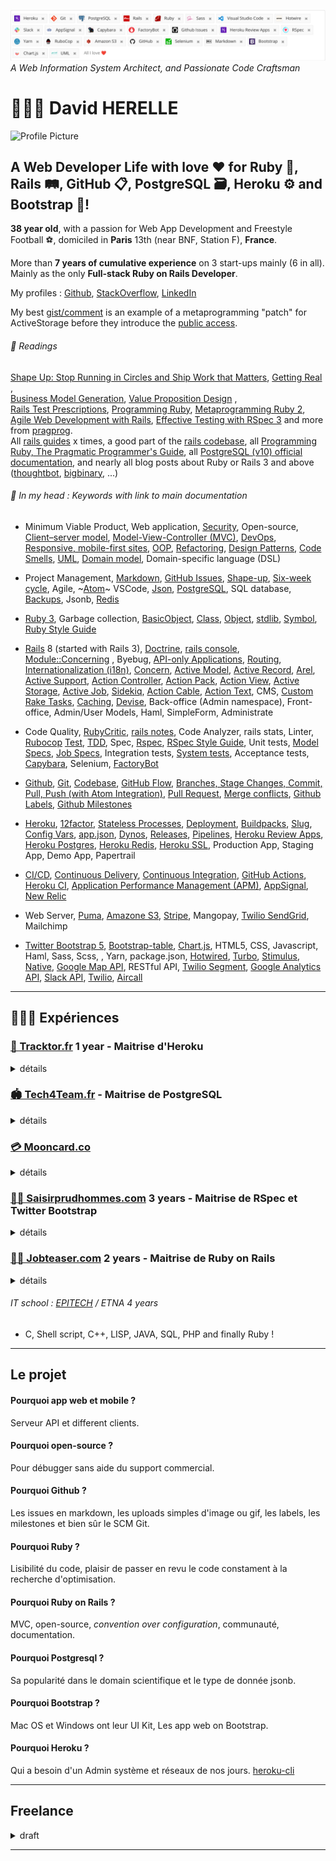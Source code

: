 ![Profile Header](https://github.com/dinatih/dinatih/raw/main/profile_header.png)
*A Web Information System Architect, and Passionate Code Craftsman*

# 👷🏾‍♂️ David HERELLE

![Profile Picture](https://avatars.githubusercontent.com/u/309161?v=4)

## A Web Developer Life with love ❤ for Ruby 💎, Rails 🛤️, GitHub 📋, PostgreSQL 🗃️, Heroku ⚙️ and Bootstrap 📱!

**38 year old**, with a passion for Web App Development and Freestyle Football ⚽️, domiciled in **Paris** 13th (near BNF, Station F), **France**.  

More than **7 years of cumulative experience** on 3 start-ups mainly (6 in all). Mainly as the only **Full-stack Ruby on Rails Developer**.

My profiles : [Github](https://github.com/dinatih),
[StackOverflow](https://stackoverflow.com/users/524028/dinatih), [LinkedIn](https://www.linkedin.com/in/dinatih/)

My best [gist/comment](https://github.com/rails/rails/issues/31419#issuecomment-370900013) is an example of a metaprogramming "patch" for ActiveStorage before they introduce the [public access](https://edgeguides.rubyonrails.org/active_storage_overview.html#public-access).

###### 📕 Readings
[Shape Up: Stop Running in Circles and Ship Work that Matters](https://basecamp.com/shapeup), [Getting Real](https://basecamp.com/gettingreal) ,  
[Business Model Generation](https://www.strategyzer.com/books/business-model-generation), [Value Proposition Design](https://www.strategyzer.com/books/value-proposition-design) ,    
[Rails Test Prescriptions](https://pragprog.com/titles/nrtest3/rails-5-test-prescriptions/),
[Programming Ruby](https://pragprog.com/titles/ruby4/programming-ruby-1-9-2-0-4th-edition/), [Metaprogramming Ruby 2](https://pragprog.com/titles/ppmetr2/metaprogramming-ruby-2/),
[Agile Web Development with Rails](https://pragprog.com/titles/rails4/agile-web-development-with-rails-4/), [Effective Testing with RSpec 3](https://pragprog.com/titles/rspec3/effective-testing-with-rspec-3/) and more from [pragprog](https://pragprog.com/).  
All [rails guides](https://guides.rubyonrails.org/) x times, a good part of the [rails codebase](https://github.com/rails/rails), all [Programming Ruby, The Pragmatic Programmer's Guide](http://ruby-doc.com/docs/ProgrammingRuby/), all [PostgreSQL (v10) official documentation](https://www.postgresql.org/docs/current/), and nearly all blog posts about Ruby or Rails 3 and above ([thoughtbot](https://thoughtbot.com/blog), [bigbinary](https://bigbinary.com/blog), ...)

###### 🧠 In my head : Keywords with link to main documentation

- Minimum Viable Product, Web application, [Security](https://guides.rubyonrails.org/security.html), Open-source, [Client–server model](https://en.wikipedia.org/wiki/Client-server_model), [Model-View-Controller (MVC)](https://en.wikipedia.org/wiki/Model-view-controller), [DevOps](https://en.wikipedia.org/wiki/DevOps), [Responsive, mobile-first sites](https://getbootstrap.com/docs/5.0/getting-started/introduction/), [OOP](https://en.wikipedia.org/wiki/Object-oriented_programming), [Refactoring](https://refactoring.guru/refactoring), [Design Patterns](https://refactoring.guru/design-patterns/ruby), [Code Smells](https://refactoring.guru/refactoring/smells), [UML](https://en.wikipedia.org/wiki/Unified_Modeling_Language), [Domain model](https://en.wikipedia.org/wiki/Domain_model), Domain-specific language (DSL)

- Project Management, [Markdown](https://guides.github.com/features/mastering-markdown/), [GitHub Issues](https://guides.github.com/features/issues/), [Shape-up](https://basecamp.com/shapeup/webbook), [Six-week cycle](https://basecamp.com/shapeup/0.3-chapter-01#six-week-cycles), Agile, ~[Atom](https://flight-manual.atom.io/getting-started/sections/why-atom/)~ VSCode, 
[Json](https://www.json.org/json-en.html), [PostgreSQL](https://www.postgresql.org/docs/current/), SQL database, [Backups](https://devcenter.heroku.com/articles/heroku-postgres-data-safety-and-continuous-protection), Jsonb, [Redis](https://redis.io/documentation)

- [Ruby 3](https://docs.ruby-lang.org/en/), Garbage collection, [BasicObject](https://ruby-doc.org/core-3.0.0/BasicObject.html), [Class](https://ruby-doc.org/core-3.0.0/Class.html), [Object](https://ruby-doc.org/core-3.0.0/Object.html), [stdlib](https://ruby-doc.org/stdlib-3.0.0/), [Symbol](https://ruby-doc.org/core-3.0.0/Symbol.html), [Ruby Style Guide](https://rubystyle.guide/)

- [Rails](https://guides.rubyonrails.org/) 8 (started with Rails 3), [Doctrine](https://rubyonrails.org/doctrine), [rails console](https://guides.rubyonrails.org/command_line.html#bin-rails-console), [Module::Concerning](https://api.rubyonrails.org/classes/Module/Concerning.html) , Byebug, [API-only Applications](https://guides.rubyonrails.org/api_app.html), [Routing](https://guides.rubyonrails.org/routing.html), [Internationalization (i18n)](https://guides.rubyonrails.org/i18n.html), [Concern](https://api.rubyonrails.org/v6.1.0/classes/ActiveSupport/Concern.html), [Active Model](https://guides.rubyonrails.org/active_model_basics.html), [Active Record](https://guides.rubyonrails.org/active_record_basics.html), [Arel](https://thoughtbot.com/blog/using-arel-to-compose-sql-queries), [Active Support](https://guides.rubyonrails.org/active_support_core_extensions.html), [Action Controller](https://guides.rubyonrails.org/action_controller_overview.html), [Action Pack](https://github.com/rails/rails/tree/master/actionpack), [Action View](https://guides.rubyonrails.org/action_view_overview.html), [Active Storage](https://guides.rubyonrails.org/active_storage_overview.html), [Active Job](https://guides.rubyonrails.org/active_job_basics.html), [Sidekiq](https://github.com/mperham/sidekiq/wiki/Getting-Started), [Action Cable](https://guides.rubyonrails.org/action_cable_overview.html), [Action Text](https://guides.rubyonrails.org/action_text_overview.html), CMS, [Custom Rake Tasks](https://guides.rubyonrails.org/command_line.html#custom-rake-tasks), [Caching](https://guides.rubyonrails.org/caching_with_rails.html), [Devise](https://github.com/heartcombo/devise), Back-office (Admin namespace), Front-office, Admin/User Models, Haml, SimpleForm, Administrate

- Code Quality, [RubyCritic](https://github.com/whitesmith/rubycritic), [rails notes](https://guides.rubyonrails.org/command_line.html#bin-rails-notes), Code Analyzer,  rails stats, Linter, [Rubocop](https://docs.rubocop.org/)
[Test](https://guides.rubyonrails.org/testing.html), [TDD](https://en.wikipedia.org/wiki/Test-driven_development), Spec, [Rspec](https://rspec.info/documentation/), [RSpec Style Guide](https://rspec.rubystyle.guide/), Unit tests, [Model Specs](https://relishapp.com/rspec/rspec-rails/docs/model-specs), [Job Specs](https://relishapp.com/rspec/rspec-rails/docs/job-specs/job-spec), Integration tests, [System tests](https://relishapp.com/rspec/rspec-rails/docs/system-specs/system-spec), Acceptance tests, [Capybara](https://github.com/teamcapybara/capybara), Selenium, [FactoryBot](https://github.com/thoughtbot/factory_bot/blob/master/GETTING_STARTED.md)

- [Github](https://guides.github.com/), [Git](https://ndpsoftware.com/git-cheatsheet.html), [Codebase](https://12factor.net/codebase), [GitHub Flow](https://guides.github.com/introduction/flow/), [Branches, Stage Changes, Commit, Pull, Push (with Atom Integration)](https://flight-manual.atom.io/using-atom/sections/github-package/), [Pull Request](https://docs.github.com/en/github/collaborating-with-issues-and-pull-requests), [Merge conflicts](https://docs.github.com/en/github/collaborating-with-issues-and-pull-requests/addressing-merge-conflicts), [Github Labels](https://docs.github.com/en/github/managing-your-work-on-github/managing-labels), [Github Milestones](https://docs.github.com/en/github/managing-your-work-on-github/tracking-the-progress-of-your-work-with-milestones)

- [Heroku](https://devcenter.heroku.com/categories/reference), [12factor](https://12factor.net/), [Stateless Processes](https://12factor.net/processes), [Deployment](https://devcenter.heroku.com/articles/github-integration), [Buildpacks](https://devcenter.heroku.com/articles/buildpacks), [Slug](https://devcenter.heroku.com/articles/slug-compiler), [Config Vars](https://devcenter.heroku.com/articles/config-vars), [app.json](https://devcenter.heroku.com/articles/app-json-schema), [Dynos](https://devcenter.heroku.com/articles/dynos), [Releases](https://devcenter.heroku.com/articles/releases), [Pipelines](https://devcenter.heroku.com/articles/pipelines), [Heroku Review Apps](https://devcenter.heroku.com/articles/github-integration-review-apps),  [Heroku Postgres](https://www.heroku.com/postgres), [Heroku Redis](https://devcenter.heroku.com/articles/heroku-redis), [Heroku SSL](https://devcenter.heroku.com/articles/ssl), Production App, Staging App, Demo App, Papertrail

- [CI/CD](https://en.wikipedia.org/wiki/CI/CD), [Continuous Delivery](https://www.heroku.com/continuous-delivery), [Continuous Integration](https://docs.github.com/en/actions/guides/about-continuous-integration), [GitHub Actions](https://docs.github.com/en/actions), [Heroku CI](https://www.heroku.com/continuous-integration), [Application Performance Management (APM)](https://en.wikipedia.org/wiki/Application_performance_management), [AppSignal](https://appsignal.com/), [New Relic](https://blog.newrelic.com/product-news/ruby-agent-secret-super-powers/)

- Web Server, [Puma](https://devcenter.heroku.com/articles/deploying-rails-applications-with-the-puma-web-server),
[Amazone S3](https://docs.aws.amazon.com/s3/index.html),
[Stripe](https://stripe.com/docs), Mangopay, [Twilio SendGrid](https://sendgrid.com/docs/api-reference/), Mailchimp

- [Twitter Bootstrap 5](https://getbootstrap.com/docs), [Bootstrap-table](https://examples.bootstrap-table.com/), [Chart.js](https://www.chartjs.org/), HTML5, CSS, Javascript, Haml, Sass, Scss, , Yarn, package.json, [Hotwired](https://hotwired.dev/), [Turbo](https://turbo.hotwired.dev/), [Stimulus](https://stimulus.hotwire.dev/), [Native](https://native.hotwired.dev/), [Google Map API](https://developers.google.com/maps/documentation/javascript/overview), RESTful API, [Twilio Segment](https://segment.com/), [Google Analytics API](https://developers.google.com/analytics), [Slack API](https://api.slack.com/), [Twilio](https://www.twilio.com/), [Aircall](https://aircall.io/)

---

## 👨🏾‍💻 Expériences

### [👷 Tracktor.fr](https://tracktor.fr) 1 year - Maitrise d'Heroku

<details>
  <summary>détails</summary>
  <p>

Full-stack Ruby on Rails Developer  
Company Name Tracktor SAS Full-time  
Dates Employed Aug 2017 – Oct 2018  
Employment Duration 1 yr 3 mos  
Location Le Cargo, Paris

Ce que j'ai adoré:
- AppSignal
- Atom (& new Git integration)
- AWS S3 & new ActiveStorage
- B2B
- BTP
- Capybara & new chromedriver-helper
- Devise
- FactoryBot (pour donnée de test et de demo)
- Github Issues
- Haml
- Heroku-CI
- Heroku Professional
- Heroku Review Apps
- PostgreSQL
- Rails 5.2
- Rspec
- Rubocop
- Ruby 2.4
- Slack
- Twitter Bootstrap 4
- No Angular or React

En gros, Mon Stack parfait !

- Le Cargo, à 15 min à pieds de chez moi

  </p>
</details>

### [🏟 Tech4Team.fr](http://Tech4Team.fr) - Maitrise de PostgreSQL

<details>
  <summary>détails</summary>
  <p>

Full-stack Ruby on Rails Developer  
Company Name TECH'4'TEAM Full-time  
Dates Employed Jul 2016 – Nov 2016  
Employment Duration 5 mos  
Location Région de Paris, France

Re-conception et Réécriture du code en rails 5 et boostrap 4, changement d'architecture d'un serveur dédié vers une architecture distribuée (heroku), base de donnée Postgres (utilisation de jsonb), détection et résolution des fuites mémoires ruby (étude du garbage collector), utilisation des github issues comme système de gestion de projet

Ce que j'ai adoré :
- bootstrap 4
- postgresql
- heroku
- github issues pour la gestion de projet

  </p>
</details>

### [💳 Mooncard.co](http://mooncard.co)

<details>
  <summary>détails</summary>
  <p>

Full-stack Ruby on Rails Developer  
Company Name Mooncard - mooncard.co Full-time  
Dates Employed Jan 2017 – Jul 2017  
Employment Duration 7 mos  
Location Région de Paris, France

"La carte de paiement d’entreprise idéale pour les entrepreneurs, dirigeants et salariés"

Ce que j'ai adoré ou découvert :
- La domaine de la gestion de ressources financières / Comptabilité
- FactoryGirl (pour donnée de test et de demo)
- Rspec
- Rails 5+
- PostgreSQL
- Heroku Professional
- Slim

  </p>
</details>

### [🧑‍💼 Saisirprudhommes.com](https://saisirprudhommes.com) 3 years - Maitrise de RSpec et Twitter Bootstrap

<details>
  <summary>détails</summary>
  <p>

Chef de projet étude et développement informatique (Ruby on Rails)  
Company Name Demander Justice Full-time  
Dates Employed Apr 2012 – Jul 2015  
Employment Duration 3 yrs 4 mos

Projet: Saisirpruhommes.com
Procédures judiciaires en ligne.
BM : e-service pour particulier.

Étude du domaine métier et codage en RoR 3 puis migration vers RoR 4.
Documentation UML du domaine et des processus métiers.

Simulateur d’indemnités
Paiement en ligne (Stripe)
Matérialisation de fichiers numeriques et envois postaux (Maileva, Mobiltron, FTP).
Signature electronique (CertSign).
Recherche de tribunaux (google maps).
Optimisation SEO.

Gestion de flux de travail (workflow)
Gestion des emails transactionnels (Mandrill)

HTML5 sémantique (SEO, Tests), CSS/JS (Jquery, Responsive Twitter Bootstrap).
Responsive design (Bootstrap 2 puis 3)
Responsive HTML5 Graph (Chart.js)

Comptabilité intégrée.
Systeme de recherche des objets business selon plusieurs critères.

Screenshots automatique de chaque vue lors des tests (Capybara).

Tests automatisés (Rspec).
Versioning du code-source (git).
Déploiements automatisés (Capistrano).
Formation et assistance du personnel.

Database management (ActiveRecord, SQL).

Ce que j'ai adoré :
- rspec
- capybara
- twitter bootstrap
- github

  </p>
</details>

### [🧑‍🎓 Jobteaser.com](https://jobteaser.com) 2 years - Maitrise de Ruby on Rails

<details>
  <summary>détails</summary>
  <p>

Chef de projet étude et développement informatique (Ruby on Rails)  
Company Name JobTeaser Full-time  
Dates Employed Mar 2010 – Feb 2012  
Employment Duration 2 yrs  

Jobteaser.com
Plateforme marques employeurs.
BM : freenium pour les étudiants; subscription pour les marques.

Documentation UML du domaine et des processus métiers.
Nouvelle étude du domaine metier et codage en RoR 3 à partir du MVP codé sur une plateforme SAAS ayant son propre framework web ruby.

Site multilingue (i18n, Puret).
Version d’interface mobile (Jquery Mobile)
Marque blanche.
Job-board API (FTP, Email, REST).
Conversion videos à la volée pour mobile (ffmpeg).

Gestion des emails “Newsletter” (MailChimp).
Gestion de flux de travail (workflow).

Optimisation SEO (Google Analytics, Google Webmaster Tool).
CMS Content/Landing pages (comfortable-mexican-sofa).

User Auth (devise, facebook api).
Export de rapport csv, xls.

Tests automatisé (Rspec).
Déploiement automatisé (Capistrano).

Ce que j'ai adoré :
- ruby
- rails

  </p>
</details>

###### IT school : [EPITECH](https://www.epitech.eu/en/) / ETNA 4 years

- C, Shell script, C++, LISP, JAVA, SQL, PHP and finally Ruby !

---

## Le projet
#### Pourquoi app web et mobile ?
Serveur API et different clients.

#### Pourquoi open-source ?
Pour débugger sans aide du support commercial.

#### Pourquoi Github ?
Les issues en markdown, les uploads simples d'image ou gif, les labels, les milestones et bien sûr le SCM Git.

#### Pourquoi Ruby ?
Lisibilité du code, plaisir de passer en revu le code constament à la recherche d'optimisation.

#### Pourquoi Ruby on Rails ?
MVC, open-source, *convention over configuration*, communauté, documentation.

#### Pourquoi Postgresql ?
Sa popularité dans le domain scientifique et le type de donnée jsonb.

#### Pourquoi Bootstrap ?
Mac OS et Windows ont leur UI Kit, Les app web on Bootstrap.

#### Pourquoi Heroku ?
Qui a besoin d'un Admin système et réseaux de nos jours. [heroku-cli](https://devcenter.heroku.com/articles/heroku-cli)

---

## Freelance

<details>
  <summary>draft</summary>
  <p>

## Missions freelances

###### Upgrade Ruby version codebase
###### Upgrade Rails version codebase
###### Upgrade Twitter Bootstrap version codebase
###### Clean up Ruby codebase
###### Clean up Rails codebase
###### Clean up PostgreSQL databases
###### Write tests (Rspec or minitest)
###### Write documentation
###### Set project on Heroku
GitHub integration, https, pipeline, production, staging, demo, review apps, heroku-ci

  </p>
</details>

---

